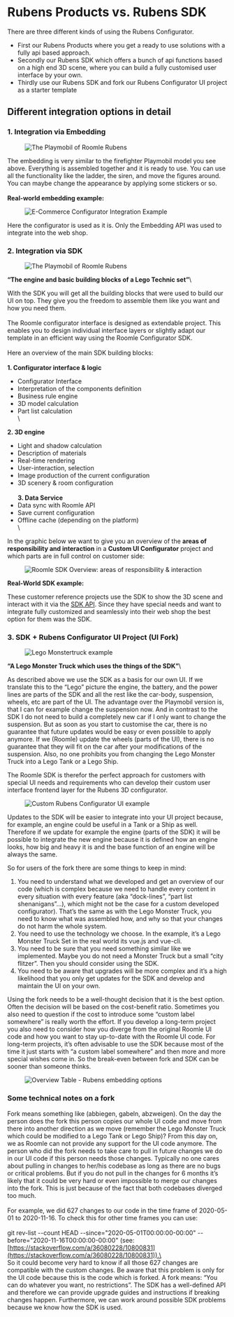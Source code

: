# Rubens Products vs. Rubens SDK

There are three different kinds of using the Rubens Configurator.

* First our Rubens Products where you get a ready to use solutions with a fully api based approach.
* Secondly our Rubens SDK which offers a bunch of api functions based on a high end 3D scene, where you can build a fully customised user interface by your own.
* Thirdly use our Rubens SDK and fork our Rubens Configurator UI project as a starter template

## Different integration options in detail

### 1. Integration via Embedding

<figure><img src="https://a.storyblok.com/f/56431/400x279/d45f1a3030/rubens_playmobil_embedding.png/m/0x375/filters:quality(90)" alt="The Playmobil of Roomle Rubens"><figcaption></figcaption></figure>

The embedding is very similar to the firefighter Playmobil model you see above. Everything is assembled together and it is ready to use. You can use all the functionality like the ladder, the siren, and move the figures around. You can maybe change the appearance by applying some stickers or so.\
\
**Real-world embedding example:**

<figure><img src="https://a.storyblok.com/f/56431/512x449/761c2b4cfd/e-commerce-configurator-integration-example.png/m/0x525/filters:quality(90)" alt="E-Commerce Configurator Integration Example"><figcaption></figcaption></figure>

Here the configurator is used as it is. Only the Embedding API was used to integrate into the web shop.

### 2. Integration via SDK

<figure><img src="https://a.storyblok.com/f/56431/395x395/f7ff078185/rubens-configurator-modular-setup.png/m/0x495/filters:quality(90)" alt="The Playmobil of Roomle Rubens"><figcaption></figcaption></figure>

**“The engine and basic building blocks of a Lego Technic set”**\


With the SDK you will get all the building blocks that were used to build our UI on top. They give you the freedom to assemble them like you want and how you need them.\
\
The Roomle configurator interface is designed as extendable project. This enables you to design individual interface layers or slightly adapt our template in an efficient way using the Roomle Configurator SDK. \
\
Here an overview of the main SDK building blocks:\
\
**1. Configurator interface & logic**

* Configurator Interface&#x20;
* Interpretation of the components definition
* Business rule engine
* 3D model calculation
* Part list calculation\
  \


**2. 3D engine**

* Light and shadow calculation&#x20;
* Description of materials
* Real-time rendering
* User-interaction, selection
* Image production of the current configuration
* 3D scenery & room configuration\
  &#x20;\
  **3. Data Service**
* Data sync with Roomle API
* Save current configuration
* Offline cache (depending on the platform)\
  \


In the graphic below we want to give you an overview of the **areas of responsibility and interaction** in a **Custom UI Configurator** project and which parts are in full control on customer side:

<figure><img src="https://a.storyblok.com/f/56431/1584x884/1b0d7190ef/sdk_functionality_overview_2.png/m/0x495/filters:quality(90)" alt="Roomle SDK Overview: areas of responsibility &#x26; interaction"><figcaption></figcaption></figure>

**Real-World SDK example:**





These customer reference projects use the SDK to show the 3D scene and interact with it via the [SDK API](https://docs.roomle.com/rubens/rubens-sdk/overview). Since they have special needs and want to integrate fully customized and seamlessly into their web shop the best option for them was the SDK.

### 3. SDK + Rubens Configurator UI Project (UI Fork)

<figure><img src="https://a.storyblok.com/f/56431/441x441/e02b4fc6da/lego-monstertruck-example.png/m/0x495/filters:quality(90)" alt="Lego Monstertruck example"><figcaption></figcaption></figure>

**“A Lego Monster Truck which uses the things of the SDK”**\


As described above we use the SDK as a basis for our own UI. If we translate this to the “Lego” picture the engine, the battery, and the power lines are parts of the SDK and all the rest like the car-body, suspension, wheels, etc are part of the UI. The advantage over the Playmobil version is, that I can for example change the suspension now. And in contrast to the SDK I do not need to build a completely new car if I only want to change the suspension. But as soon as you start to customise the car, there is no guarantee that future updates would be easy or even possible to apply anymore. If we (Roomle) update the wheels (parts of the UI), there is no guarantee that they will fit on the car after your modifications of the suspension. Also, no one prohibits you from changing the Lego Monster Truck into a Lego Tank or a Lego Ship.

The Roomle SDK is therefor the perfect approach for customers with special UI needs and requirements who can develop their custom user interface frontend layer for the Rubens 3D configurator.

<figure><img src="https://a.storyblok.com/f/56431/1658x864/6389d8caf8/bildschirmfoto-2022-07-15-um-07-26-39.png/m/0x495/filters:quality(90)" alt="Custom Rubens Configurator UI example"><figcaption></figcaption></figure>

Updates to the SDK will be easier to integrate into your UI project because, for example, an engine could be useful in a Tank or a Ship as well. Therefore if we update for example the engine (parts of the SDK) it will be possible to integrate the new engine because it is defined how an engine looks, how big and heavy it is and the base function of an engine will be always the same.

So for users of the fork there are some things to keep in mind:

1. You need to understand what we developed and get an overview of our code (which is complex because we need to handle every content in every situation with every feature (aka “dock-lines”, “part list shenanigans”…), which might not be the case for a custom developed configurator). That’s the same as with the Lego Monster Truck, you need to know what was assembled how, and why so that your changes do not harm the whole system.
2. You need to use the technology we choose. In the example, it’s a Lego Monster Truck Set in the real world its vue.js and vue-cli.
3. You need to be sure that you need something similar like we implemented. Maybe you do not need a Monster Truck but a small “city flitzer”. Then you should consider using the SDK.
4. You need to be aware that upgrades will be more complex and it’s a high likelihood that you only get updates for the SDK and develop and maintain the UI on your own.

Using the fork needs to be a well-thought decision that it is the best option. Often the decision will be based on the cost-benefit ratio. Sometimes you also need to question if the cost to introduce some “custom label somewhere” is really worth the effort. If you develop a long-term project you also need to consider how you diverge from the original Roomle UI code and how you want to stay up-to-date with the Roomle UI code. For long-term projects, it’s often advisable to use the SDK because most of the time it just starts with “a custom label somewhere” and then more and more special wishes come in. So the break-even between fork and SDK can be sooner than someone thinks.

<figure><img src="https://a.storyblok.com/f/56431/1092x1322/afaf105aa5/bildschirmfoto-2020-12-04-um-11-52-52.png/m/1200x0/filters:quality(90)" alt="Overview Table - Rubens embedding options"><figcaption></figcaption></figure>

### Some technical notes on a fork

Fork means something like (abbiegen, gabeln, abzweigen). On the day the person does the fork this person copies our whole UI code and move from there into another direction as we move (remember the Lego Monster Truck which could be modified to a Lego Tank or Lego Ship)? From this day on, we as Roomle can not provide any support for the UI code anymore. The person who did the fork needs to take care to pull in future changes we do in our UI code if this person needs those changes. Typically no one cares about pulling in changes to her/his codebase as long as there are no bugs or critical problems. But if you do not pull in the changes for 6 months it’s likely that it could be very hard or even impossible to merge our changes into the fork. This is just because of the fact that both codebases diverged too much.\
\
For example, we did 627 changes to our code in the time frame of 2020-05-01 to 2020-11-16. To check this for other time frames you can use:\
\
git rev-list --count HEAD --since="2020-05-01T00:00:00-00:00" --before="2020-11-16T00:00:00-00:00" (see: [https://stackoverflow.com/a/36080228/10800831](https://stackoverflow.com/a/36080228/10800831)).\
\
So it could become very hard to know if all those 627 changes are compatible with the custom changes. Be aware that this problem is only for the UI code because this is the code which is forked. A fork means: “You can do whatever you want, no restrictions”. The SDK has a well-defined API and therefore we can provide upgrade guides and instructions if breaking changes happen. Furthermore, we can work around possible SDK problems because we know how the SDK is used.
